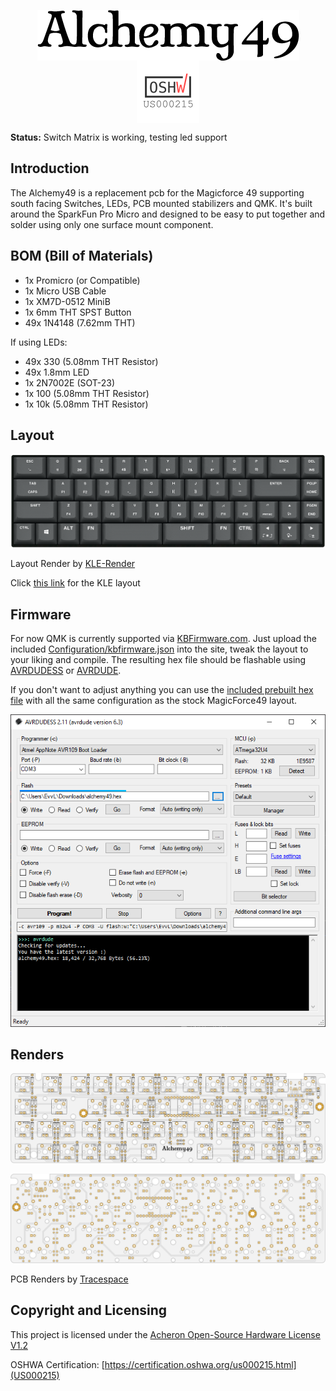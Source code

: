 <p align="center">
  <img align="middle" src="https://github.com/EvvL/Alchemy49/raw/master/Graphics/Logo.png"  width="419"> 
  <br>
  <img align="middle" src="https://github.com/EvvL/Alchemy49/raw/master/Graphics/OSHWA-US000215.png"  width="100"> 
</p>

**Status:** Switch Matrix is working, testing led support

## Introduction

The Alchemy49 is a replacement pcb for the Magicforce 49 supporting south facing Switches, LEDs, PCB mounted stabilizers 
and QMK. It's built around the SparkFun Pro Micro and designed to be easy to put together and solder using only one 
surface mount component. 


## BOM (Bill of Materials)

+ 1x  Promicro (or Compatible)
+ 1x  Micro USB Cable
+ 1x  XM7D-0512 MiniB
+ 1x  6mm THT SPST Button
+ 49x 1N4148 (7.62mm THT)

If using LEDs:

+ 49x 330 (5.08mm THT Resistor)
+ 49x 1.8mm LED
+ 1x  2N7002E (SOT-23)
+ 1x  100 (5.08mm THT Resistor)
+ 1x  10k (5.08mm THT Resistor)


## Layout

![KLE Layout Render](https://github.com/EvvL/Alchemy49/raw/master/Graphics/KLE.png)

Layout Render by [KLE-Render](http://kle-render.herokuapp.com/)

Click [this link](http://www.keyboard-layout-editor.com/#/gists/9abd5a1e1122fe68672f75864f8e92a3) for the KLE layout


## Firmware

For now QMK is currently supported via [KBFirmware.com](https://kbfirmware.com/). Just upload the included 
[Configuration/kbfirmware.json](https://github.com/EvvL/Alchemy49/raw/master/Configuration/kbfirmware.json) into 
the site, tweak the layout to your liking and compile. The resulting hex file should be flashable using 
[AVRDUDESS](https://github.com/zkemble/AVRDUDESS) or [AVRDUDE](http://www.nongnu.org/avrdude/).

If you don't want to adjust anything you can use the [included prebuilt hex file](https://github.com/EvvL/Alchemy49/raw/master/Configuration/alchemy49.hex) 
with all the same configuration as the stock MagicForce49 layout.

![AVRDUDESS Settings](https://github.com/EvvL/Alchemy49/raw/master/Graphics/AVRDUDESS.PNG)


## Renders

![Tracespace Render (Bottom)](https://github.com/EvvL/Alchemy49/raw/master/Graphics/Tracespace-Bottom.png)

![Tracespace Render (Top)](https://github.com/EvvL/Alchemy49/raw/master/Graphics/Tracespace-Top.png)

PCB Renders by [Tracespace](https://tracespace.io/view/)


## Copyright and Licensing

This project is licensed under the [Acheron Open-Source Hardware License V1.2](https://github.com/EvvL/Alchemy49/blob/master/LICENSE.md)

OSHWA Certification: [https://certification.oshwa.org/us000215.html](US000215)